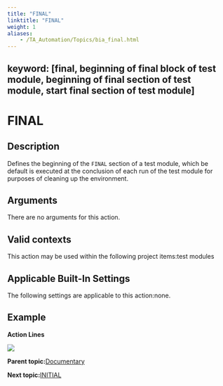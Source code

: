 ```yaml
--- 
title: "FINAL"
linktitle: "FINAL"
weight: 1
aliases: 
    - /TA_Automation/Topics/bia_final.html
---
```

keyword: [final, beginning of final block of test module, beginning of final section of test module, start final section of test module]
---

# FINAL

## Description

Defines the beginning of the `FINAL` section of a test module, which be default is executed at the conclusion of each run of the test module for purposes of cleaning up the environment.

## Arguments

There are no arguments for this action.

## Valid contexts

This action may be used within the following project items:test modules

## Applicable Built-In Settings

The following settings are applicable to this action:none.

## Example

**Action Lines**

![](/images//Images/bia_final_pgm.png)

**Parent topic:**[Documentary](/TA_Automation/Topics/bia_Documentary.html)

**Next topic:**[INITIAL](/TA_Automation/Topics/bia_initial.html)

